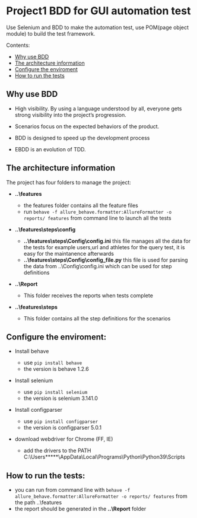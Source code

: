 <!--
  * browser: architecture
  * version: 1.2.0
  * updated: 2020-02-17T02:39:34Z
  * contact: Shuai Wang (shuai.wang.kaos@gmail.com)
-->

# Project1 BDD for GUI automation test

Use Selenium and BDD to make the automation test, use POM(page object module) to build the test framework.

Contents:

* [Why use BDD](#why-use-bdd)
* [The architecture information](#the-architecture-information)
* [Configure the enviroment](#configure-the-enviroment)
* [How to run the tests](#how-to-run-the-tests)


## Why use BDD

* High visibility. By using a language understood by all, everyone gets strong visibility into the project’s progression.

* Scenarios focus on the expected behaviors of the product. 

* BDD is designed to speed up the development process

* EBDD is an evolution of TDD. 


## The architecture information

The project has four folders to manage the project:

  * **..\features**
    *  the features folder contains all the feature files
    *  run `behave -f allure_behave.formatter:AllureFormatter -o reports/ features` from command line to launch all the tests

  * **..\features\steps\config**
    * **..\features\steps\Config\config.ini** this file manages all the data for the tests for example users,url and athletes for the query test, it is easy for the maintanence afterwards
    * **..\features\steps\Config\config_file.py** this file is used for parsing the data from ..\Config\config.ini which can be used for step definitions

  * **..\Report**
    * This folder receives the reports when tests complete  

  * **..\features\steps**
    * This folder contains all the step definitions for the scenarios

## Configure the enviroment:

  * Install behave
    * use `pip install behave`
    * the version is behave 1.2.6

  * Install selenium
    * use `pip install selenium`
    * the version is selenium 3.141.0

  * Install configparser
    * use `pip install configparser`
    * the version is configparser 5.0.1

  * download webdriver for Chrome (FF, IE)
    * add the drivers to the PATH C:\Users\*****\AppData\Local\Programs\Python\Python39\Scripts

## How to run the tests:
  * you can run from command line with `behave -f allure_behave.formatter:AllureFormatter -o reports/ features` from the path ..\features
  * the report should be generated in the **..\Report** folder

